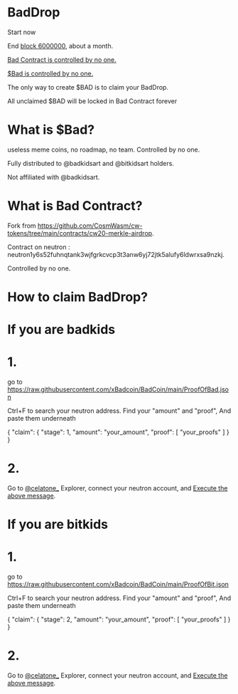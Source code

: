 # BadDrop
Start now

End [block 6000000](https://www.mintscan.io/neutron/block/6000000), about a month.

[Bad Contract is controlled by no one.](https://www.mintscan.io/neutron/tx/0254216FC80CC280801C7C0F776DBB57D53B88F832ABADBDFE86886174FC24C5?height=5419089)

[$Bad  is controlled by no one.](https://www.mintscan.io/neutron/tx/A16F7F10DDD3BB0DF73EA6BBB0FE2FC45B3E3606AA86E21E089826ED3722BF69?height=5418917)

The only way to create $BAD is to claim your BadDrop.

All unclaimed $BAD will be locked in Bad Contract forever




# What is $Bad?
useless meme coins, no roadmap, no team. Controlled by no one.

Fully distributed to @badkidsart and @bitkidsart holders.

Not affiliated with @badkidsart.

# What is Bad Contract?
Fork from https://github.com/CosmWasm/cw-tokens/tree/main/contracts/cw20-merkle-airdrop.

Contract on neutron : neutron1y6s52fuhnqtank3wjfgrkcvcp3t3anw6yj72jtk5alufy6ldwrxsa9nzkj.

Controlled by no one.

# How to claim BadDrop?
# If you are badkids
# 1.
go to https://raw.githubusercontent.com/xBadcoin/BadCoin/main/ProofOfBad.json

Ctrl+F to search your neutron address. Find your "amount" and "proof", And paste them underneath


{
  "claim": {
    "stage": 1,
    "amount": "your_amount",
    "proof": [
      "your_proofs"
    ]
  }
}
# 2.
Go to [@celatone_](https://twitter.com/celatone_)  Explorer, connect your neutron account, and [Execute the above message](https://neutron.celat.one/neutron-1/execute?contract=neutron1y6s52fuhnqtank3wjfgrkcvcp3t3anw6yj72jtk5alufy6ldwrxsa9nzkj).



# If you are bitkids
# 1.
go to https://raw.githubusercontent.com/xBadcoin/BadCoin/main/ProofOfBit.json

Ctrl+F to search your neutron address. Find your "amount" and "proof", And paste them underneath


{
  "claim": {
    "stage": 2,
    "amount": "your_amount",
    "proof": [
      "your_proofs"
    ]
  }
}
# 2.
Go to [@celatone_](https://twitter.com/celatone_)  Explorer, connect your neutron account, and [Execute the above message](https://neutron.celat.one/neutron-1/execute?contract=neutron1y6s52fuhnqtank3wjfgrkcvcp3t3anw6yj72jtk5alufy6ldwrxsa9nzkj).







